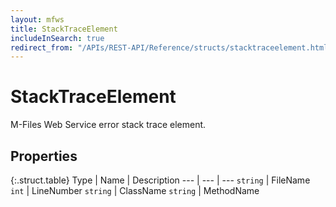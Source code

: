 ```yaml
---
layout: mfws
title: StackTraceElement
includeInSearch: true
redirect_from: "/APIs/REST-API/Reference/structs/stacktraceelement.html"
---
```


# StackTraceElement

M-Files Web Service error stack trace element. 

## Properties

{:.struct.table}
Type | Name | Description
--- | --- | ---
`string` | FileName
`int` | LineNumber
`string` | ClassName
`string` | MethodName

